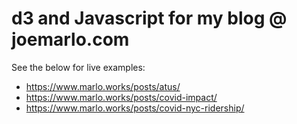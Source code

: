 # d3 and Javascript for my blog @ joemarlo.com

See the below for live examples:
- https://www.marlo.works/posts/atus/
- https://www.marlo.works/posts/covid-impact/
- https://www.marlo.works/posts/covid-nyc-ridership/
